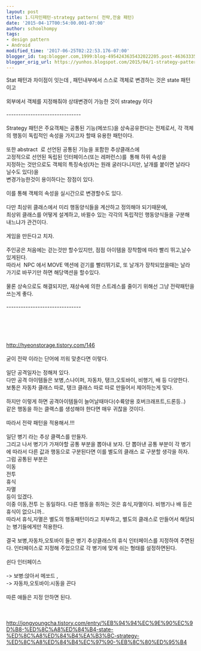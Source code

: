 ```yaml
---
layout: post
title: 1.디자인패턴-strategy pattern( 전략,전술 패턴)
date: '2015-04-17T00:54:00.001-07:00'
author: schoolhompy
tags:
- design pattern
- Android
modified_time: '2017-06-25T02:22:53.176-07:00'
blogger_id: tag:blogger.com,1999:blog-4954243635432022205.post-4636333570472282536
blogger_orig_url: https://yunhos.blogspot.com/2015/04/1-strategy-pattern_17.html
---
```


Stat 패턴과 차이점이 잇는데 , 패턴내부에서 스스로 객체로 변경하는 것은 state 패턴이고<br/><br/>외부에서 객체를 지정해줘야 상태변경이 가능한 것이 strategy 이다<br/><br/>-------------------------------<br/><br/>Strategy 패턴은 주요객체는 공통된 기능(메쏘드)을 상속공유한다는 전제로서, 각 객체의 행동이 독립적인 속성을 가지고자 할때 유용한 패턴이다.<br/><br/>또한 abstract  로 선언된 공통된 기능을 포함한 추상클래스에<br/>고정적으로 선언된 독립된 인터페이스(또는 레퍼런스)를  통해 하위 속성을<br/>지정하는 것만으로도 객체의 특징속성(차는 원래 굴러다니지만, 날개를 붙이면 날라다닐수도 있다)을<br/>변경가능한것이 용이하다는 장점이 있다.<br/><br/>이를 통해 객체의 속성을 실시간으로 변경할수도 있다.<br/><br/>다만 최상위 클래스에서 미리 행동양식들을 계산하고 정의해야 되기때문에,<br/>최상위 클래스를 어떻게 설계하고, 바뀔수 있는 각각의 독립적인 행동양식들을 구분해 내느냐가 관건이다.<br/><br/>게임을 만든다고 치자.<br/><br/>주인공은 처음에는 걷는것만 할수있지만, 점점 아이템을 장착함에 따라 빨리 뛰고,날수 있게된다.<br/>따라서  NPC 에서 MOVE 액션에 걷기를 빨리뛰기로, 또 날개가 장착되었을때는 날라가기로 바꾸기만 하면 해당액션을 할수있다.<br/><br/>물론 상속으로도 해결되지만, 재상속에 의한 스트레스를 줄이기 위해선 그냥 전략패턴을 쓰는게 좋다.<br/><br/>-------------------------------<br/><br/>&nbsp;<br/><br/>&nbsp;<br/><br/>http://hyeonstorage.tistory.com/146<br/><br/>굳이 전략 이라는 단어에 끼워 맞춘다면 이렇다.<br/><br/>일단 공격일자는 정해져 있다.<br/>다만 공격 아이템들은 보병,스나이퍼, 자동차, 탱크,오토바이, 비행기, 배 등 다양한다.<br/>보통은 자동차 클래스 따로, 탱크 클래스 따로 따로 만들어서 제어하는게 맞다.<br/><br/>하지만 이렇게 하면 공격아이템들이 늘어날때마다(수륙양용 호버크래프트,드론등..)<br/>같은 행동을 하는 클랙스를 생성해야 한다면 매우 귀찮을 것이다.<br/><br/>따라서 전략 패턴을 적용해서.!!!<br/><br/>일단 병기 라는 추상 클랙스를 만들자.<br/>그리고 나서 병기가 가져야할 공통 부분을 뽑아내 보자. 단 뽑아낸 공통 부분이 각 병기에 따라서 다른 값과 행동으로 구분된다면 이를 별도의 클래스 로 구분할 생각을 하자.<br/>그럼 공통된 부분은<br/>이동<br/>전투<br/>휴식<br/>자멸<br/>등이 있겠다.<br/>이중 이동,전투 는 동일하다. 다른 행동을 취하는 것은 휴식,자멸이다. 비행기나 배 등은 휴식이 없으니까..<br/>따라서 휴식,자멸은 별도의 행동패턴이라고 치부하고, 별도의 클래스로 만들어서 해당되는 병기들에게만 적용한다.<br/><br/>결국 보병,자동차,오토바이 들은 병기 추상클래스의 휴식 인터페이스를 지정하여 주면된다. 인터페이스로 지정해 주었으므로 각 병기에 맞게 쉬는 형태를 설정하면된다.<br/><br/>쉰다 인터페이스<br/><br/>-&gt; 보병:앉아서 메쏘드 ,<br/>-&gt; 자동차,오토바이:시동을 끈다<br/><br/>따른 애들은 지정 안하면 된다.<br/><br/>&nbsp;<br/><br/>http://jongyoungcha.tistory.com/entry/%EB%94%94%EC%9E%90%EC%9D%B8-%ED%8C%A8%ED%84%B4-state-%ED%8C%A8%ED%84%B4%EA%B3%BC-strategy-%ED%8C%A8%ED%84%B4%EC%97%90-%EB%8C%80%ED%95%B4
